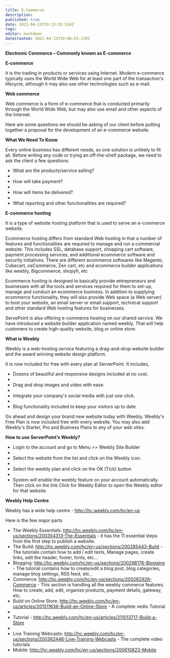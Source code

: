 ```yaml
---
title: E-Commerce
description: 
published: true
date: 2021-04-13T19:13:29.514Z
tags: 
editor: markdown
dateCreated: 2021-04-13T19:06:53.170Z
---
```


**Electronic Commerce – Commonly known as E-commerce**


**E-commerce**

It is the trading in products or services using Internet.  Modern e-commerce  typically uses the World Wide Web for at least one part of the transaction's lifecycle, although it may also use other technologies such as e-mail.

**Web commerce**

Web commerce is a form of e-commerce that is conducted primarily through the World Wide Web, but may also use email and other aspects of the Internet.

Here are some questions we should be asking of our client before putting together a proposal for the development of an e-commerce website.

**What We Need To Know**

Every online business has different needs, so one solution is unlikely to fit all. Before writing any code or trying an off-the-shelf package, we need to ask the client a few questions:

- What are the products/service selling?
- 
- How will take payment?
- 
- How will items be delivered?
- 
- What reporting and other functionalities are required?

**E-commerce hosting**

It is a type of website hosting platform that is used to serve an e-commerce website.

Ecommerce hosting differs from standard Web hosting in that a number of features and functionalities are required to manage and run a commercial website. This includes SSL, database support, shopping cart software, payment processing services, and additional ecommerce software and security initiatives. There are different ecommerce softwares like Magento, Cubecart, osCommerce, Zen cart, etc and ecommerce builder applications like weebly, Bigcommerce, shopyfi, etc

Ecommerce hosting is designed to basically provide entrepreneurs and businesses with all the tools and services required for them to set-up, manage and conduct an ecommerce business. In addition to supplying ecommerce functionality, they will also provide Web space (a Web server) to host your website, an email server or email support, technical support and other standard Web hosting features for businesses.

ServePoint is also offering e-commerce hosting on our shared service. We have introduced a website builder application named weebly. That will help customers to create high-quality website, blog or online store.

**What is Weebly**

Weebly is a web-hosting service featuring a drag-and-drop website builder and the award winning website design platform.

It is now included for free with every plan at ServerPoint. It includes,

- Dozens of beautiful and responsive designs included at no cost.
- 
- Drag and drop images and video with ease.
- 
- Integrate your company's social media with just one click.
- 
- Blog functionality included to keep your visitors up to date.

Go ahead and design your brand new website today with Weebly. Weebly's Free Plan is now included free with every website. You may also add Weebly's Starter, Pro and Business Plans to any of your web sites.

**How to use ServerPoint’s Weebly?**

- Login to the account and go to Menu >> Weebly Site Builder
- 
- Select the website from the list and click on the Weebly icon.
- 
- Select the weebly plan and click on the OK (Tick) button
- 
- System will enable the weebly feature on your account automatically. Then click on the link  Click for Weebly Editor  to open the Weebly editor for that website.

**Weebly Help Centre**

Weebly has  a wide help centre - http://hc.weebly.com/hc/en-us 

Here is the few major parts

- The Weebly Essentials: http://hc.weebly.com/hc/en-us/sections/200354313-The-Essentials - it has the 11 essential steps from the first step to publish a website.
- The Build: http://hc.weebly.com/hc/en-us/sections/200285443-Build - The tutorials contain how to add / edit texts, Manage pages, create links, edit the header, footer, fonts, etc…
- Blogging: http://hc.weebly.com/hc/en-us/sections/200298176-Blogging - The tutorial contains how to create/edit a blog post, blog categories, manage blog settings, RSS feed, etc..
- Commerce: http://hc.weebly.com/hc/en-us/sections/200282928-Commerce - This section is handling all the weebly commerce features. How to create, add, edit, organize products, payment details, gateway, etc.
- Build on Online Store: http://hc.weebly.com/hc/en-us/articles/201511636-Build-an-Online-Store -  A complete vedio Tutorial
- 
- Tutorial - http://hc.weebly.com/hc/en-us/articles/211013717-Build-a-Store 
- 
- Live Training Webcasts: http://hc.weebly.com/hc/en-us/sections/200362446-Live-Training-Webcasts  - The complete video tutorials
- Mobile: http://hc.weebly.com/hc/en-us/sections/200610823-Mobile 